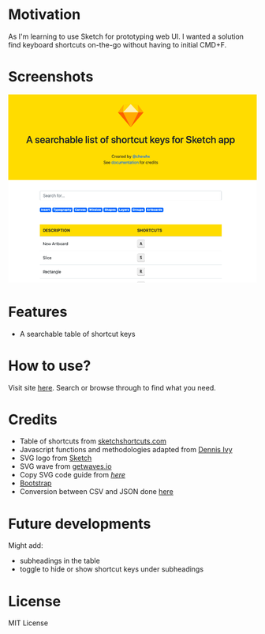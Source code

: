 # Motivation

As I'm learning to use Sketch for prototyping web UI. I wanted a solution find keyboard shortcuts on-the-go without having to initial CMD+F.

# Screenshots

![Screenshot](https://raw.githubusercontent.com/chewhx/chewhx.github.io/main/one-projects/one-table/screenshot.png)

# Features

- A searchable table of shortcut keys

# How to use?

Visit site [here](https://chewhx.github.io/one-projects/one-table/index.html). Search or browse through to find what you need.

# Credits

- Table of shortcuts from [sketchshortcuts.com](https://www.sketchshortcuts.com/)
- Javascript functions and methodologies adapted from [Dennis Ivy](https://www.youtube.com/watch?v=DzXmAKdEYIs)
- SVG logo from [Sketch](https://www.sketch.com/press/)
- SVG wave from [getwaves.io](https://getwaves.io)
- Copy SVG code guide from *[here](https://medium.com/sketch-app-sources/the-best-way-to-export-an-svg-from-sketch-dd8c66bb6ef2)*
- [Bootstrap](https://getbootstrap.com)
- Conversion between CSV and JSON done [here](https://www.convertcsv.com/)

# Future developments

Might add:
- subheadings in the table
- toggle to hide or show shortcut keys under subheadings

# License
MIT License
